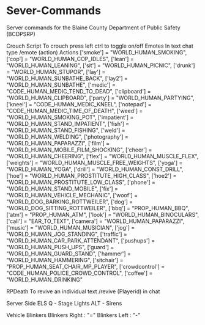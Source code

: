 # Sever-Commands
Server commands for the Blaine County Department of Public Safety (BCDPSRP) 

Crouch Script
To crouch press left ctrl to toggle on/off
Emotes
In text chat type /emote (action)
Actions
['smoke'] = "WORLD_HUMAN_SMOKING",
['cop'] = "WORLD_HUMAN_COP_IDLES",
['lean'] = "WORLD_HUMAN_LEANING",
['sit'] = "WORLD_HUMAN_PICNIC",
['drunk'] = "WORLD_HUMAN_STUPOR",
['lay'] = "WORLD_HUMAN_SUNBATHE_BACK",
['lay2'] = "WORLD_HUMAN_SUNBATHE",
['medic'] = "CODE_HUMAN_MEDIC_TEND_TO_DEAD",
['clipboard'] = "WORLD_HUMAN_CLIPBOARD",
['party'] = "WORLD_HUMAN_PARTYING",
['kneel'] = "CODE_HUMAN_MEDIC_KNEEL",
['notepad'] = "CODE_HUMAN_MEDIC_TIME_OF_DEATH",
['weed'] = "WORLD_HUMAN_SMOKING_POT",
['impatient'] = "WORLD_HUMAN_STAND_IMPATIENT",
['fish'] = "WORLD_HUMAN_STAND_FISHING",
['weld'] = "WORLD_HUMAN_WELDING",
['photography'] = "WORLD_HUMAN_PAPARAZZI",
['film'] = "WORLD_HUMAN_MOBILE_FILM_SHOCKING",
['cheer'] = "WORLD_HUMAN_CHEERING",
['flex'] = "WORLD_HUMAN_MUSCLE_FLEX",
['weights'] = "WORLD_HUMAN_MUSCLE_FREE_WEIGHTS",
['yoga'] = "WORLD_HUMAN_YOGA",
['drill'] = "WORLD_HUMAN_CONST_DRILL",
['hoe'] = "WORLD_HUMAN_PROSTITUTE_HIGH_CLASS",
['hoe2'] = "WORLD_HUMAN_PROSTITUTE_LOW_CLASS",
['phone'] = "WORLD_HUMAN_STAND_MOBILE",
['fix'] = "WORLD_HUMAN_VEHICLE_MECHANIC",
['woof'] = "WORLD_DOG_BARKING_ROTTWEILER",
['dog'] = "WORLD_DOG_SITTING_ROTTWEILER",
['bbq'] = "PROP_HUMAN_BBQ",
['atm'] = "PROP_HUMAN_ATM",
['look'] = "WORLD_HUMAN_BINOCULARS",
['call'] = "EAR_TO_TEXT",
['camera'] = "WORLD_HUMAN_PAPARAZZI",
['music'] = "WORLD_HUMAN_MUSICIAN",
['jog'] = "WORLD_HUMAN_JOG_STANDING",
['traffic'] = "WORLD_HUMAN_CAR_PARK_ATTENDANT",
['pushups'] = "WORLD_HUMAN_PUSH_UPS",
['guard'] = "WORLD_HUMAN_GUARD_STAND",
['hammer'] = "WORLD_HUMAN_HAMMERING",
['sitchair'] = "PROP_HUMAN_SEAT_CHAIR_MP_PLAYER",
['crowdcontrol'] = "CODE_HUMAN_POLICE_CROWD_CONTROL",
['coffee'] = "WORLD_HUMAN_DRINKING"

RPDeath
To revive an individual text /revive (Playerid) in chat

Server Side ELS 
Q - Stage Lights
ALT - Sirens

Vehicle Blinkers 
Blinkers Right : "="
Blinkers Left : "-"
